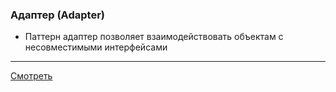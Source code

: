 ### Адаптер (Adapter)

- Паттерн адаптер позволяет взаимодействовать объектам с несовместимыми интерфейсами

---

[Смотреть](adapter.go)
